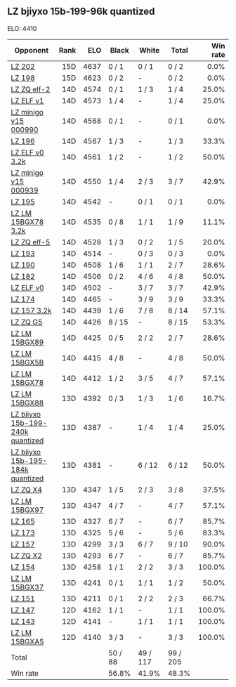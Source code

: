 ## LZ bjiyxo 15b-199-96k quantized ##

ELO: 4410

Opponent | Rank | ELO | Black | White | Total | Win rate
---------|-----:|----:|-------|-------|-------|-------:
[LZ 202](LZ%20202.md) | 15D | 4637 | 0 / 1 | 0 / 1 | 0 / 2 | 0.0%
[LZ 198](LZ%20198.md) | 15D | 4623 | 0 / 2 | - | 0 / 2 | 0.0%
[LZ ZQ elf-2](LZ%20ZQ%20elf-2.md) | 14D | 4574 | 0 / 1 | 1 / 3 | 1 / 4 | 25.0%
[LZ ELF v1](LZ%20ELF%20v1.md) | 14D | 4573 | 1 / 4 | - | 1 / 4 | 25.0%
[LZ minigo v15 000990](LZ%20minigo%20v15%20000990.md) | 14D | 4568 | 0 / 1 | - | 0 / 1 | 0.0%
[LZ 196](LZ%20196.md) | 14D | 4567 | 1 / 3 | - | 1 / 3 | 33.3%
[LZ ELF v0 3.2k](LZ%20ELF%20v0%203.2k.md) | 14D | 4561 | 1 / 2 | - | 1 / 2 | 50.0%
[LZ minigo v15 000939](LZ%20minigo%20v15%20000939.md) | 14D | 4550 | 1 / 4 | 2 / 3 | 3 / 7 | 42.9%
[LZ 195](LZ%20195.md) | 14D | 4542 | - | 0 / 1 | 0 / 1 | 0.0%
[LZ LM 15BGX78 3.2k](LZ%20LM%2015BGX78%203.2k.md) | 14D | 4535 | 0 / 8 | 1 / 1 | 1 / 9 | 11.1%
[LZ ZQ elf-5](LZ%20ZQ%20elf-5.md) | 14D | 4528 | 1 / 3 | 0 / 2 | 1 / 5 | 20.0%
[LZ 193](LZ%20193.md) | 14D | 4514 | - | 0 / 3 | 0 / 3 | 0.0%
[LZ 190](LZ%20190.md) | 14D | 4508 | 1 / 6 | 1 / 1 | 2 / 7 | 28.6%
[LZ 182](LZ%20182.md) | 14D | 4506 | 0 / 2 | 4 / 6 | 4 / 8 | 50.0%
[LZ ELF v0](LZ%20ELF%20v0.md) | 14D | 4502 | - | 3 / 7 | 3 / 7 | 42.9%
[LZ 174](LZ%20174.md) | 14D | 4465 | - | 3 / 9 | 3 / 9 | 33.3%
[LZ 157 3.2k](LZ%20157%203.2k.md) | 14D | 4439 | 1 / 6 | 7 / 8 | 8 / 14 | 57.1%
[LZ ZQ G5](LZ%20ZQ%20G5.md) | 14D | 4426 | 8 / 15 | - | 8 / 15 | 53.3%
[LZ LM 15BGX89](LZ%20LM%2015BGX89.md) | 14D | 4425 | 0 / 5 | 2 / 2 | 2 / 7 | 28.6%
[LZ LM 15BGX5B](LZ%20LM%2015BGX5B.md) | 14D | 4415 | 4 / 8 | - | 4 / 8 | 50.0%
[LZ LM 15BGX78](LZ%20LM%2015BGX78.md) | 14D | 4412 | 1 / 2 | 3 / 5 | 4 / 7 | 57.1%
[LZ LM 15BGX88](LZ%20LM%2015BGX88.md) | 13D | 4392 | 0 / 3 | 1 / 3 | 1 / 6 | 16.7%
[LZ bjiyxo 15b-199-240k quantized](LZ%20bjiyxo%2015b-199-240k%20quantized.md) | 13D | 4387 | - | 1 / 4 | 1 / 4 | 25.0%
[LZ bjiyxo 15b-195-184k quantized](LZ%20bjiyxo%2015b-195-184k%20quantized.md) | 13D | 4381 | - | 6 / 12 | 6 / 12 | 50.0%
[LZ ZQ X4](LZ%20ZQ%20X4.md) | 13D | 4347 | 1 / 5 | 2 / 3 | 3 / 8 | 37.5%
[LZ LM 15BGX97](LZ%20LM%2015BGX97.md) | 13D | 4347 | 4 / 7 | - | 4 / 7 | 57.1%
[LZ 165](LZ%20165.md) | 13D | 4327 | 6 / 7 | - | 6 / 7 | 85.7%
[LZ 173](LZ%20173.md) | 13D | 4325 | 5 / 6 | - | 5 / 6 | 83.3%
[LZ 157](LZ%20157.md) | 13D | 4299 | 3 / 3 | 6 / 7 | 9 / 10 | 90.0%
[LZ ZQ X2](LZ%20ZQ%20X2.md) | 13D | 4293 | 6 / 7 | - | 6 / 7 | 85.7%
[LZ 154](LZ%20154.md) | 13D | 4258 | 1 / 1 | 2 / 2 | 3 / 3 | 100.0%
[LZ LM 15BGX37](LZ%20LM%2015BGX37.md) | 13D | 4241 | 0 / 1 | 1 / 1 | 1 / 2 | 50.0%
[LZ 151](LZ%20151.md) | 13D | 4211 | 0 / 1 | 2 / 2 | 2 / 3 | 66.7%
[LZ 147](LZ%20147.md) | 12D | 4162 | 1 / 1 | - | 1 / 1 | 100.0%
[LZ 143](LZ%20143.md) | 12D | 4141 | - | 1 / 1 | 1 / 1 | 100.0%
[LZ LM 15BGXA5](LZ%20LM%2015BGXA5.md) | 12D | 4140 | 3 / 3 | - | 3 / 3 | 100.0%
Total | | | 50 / 88 | 49 / 117 | 99 / 205 | 
Win rate| | | 56.8% | 41.9% | 48.3% | 
